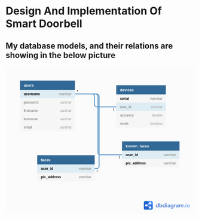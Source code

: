 # Design And Implementation Of Smart Doorbell
## My database models, and their relations are showing in the below picture
![ERD DIAGRAM](erd.png)


